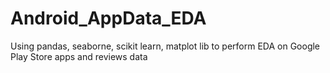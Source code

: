 # Android_AppData_EDA
Using pandas, seaborne, scikit learn, matplot lib to perform EDA on Google Play Store apps and reviews data
